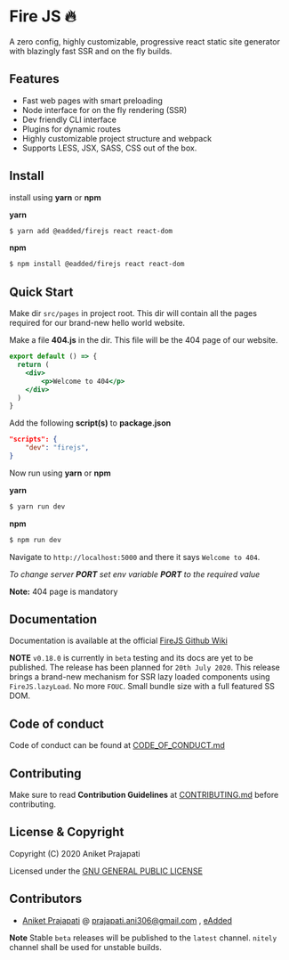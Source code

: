 # Fire JS 🔥
A zero config, highly customizable, progressive react static site generator with blazingly fast SSR and on the fly builds.

## Features

+ Fast web pages with smart preloading
+ Node interface for on the fly rendering (SSR)
+ Dev friendly CLI interface
+ Plugins for dynamic routes
+ Highly customizable project structure and webpack 
+ Supports LESS, JSX, SASS, CSS out of the box.

## Install

install using **yarn** or **npm**

**yarn**

```bash
$ yarn add @eadded/firejs react react-dom
```

**npm**

```bash
$ npm install @eadded/firejs react react-dom
```

## Quick Start

Make dir `src/pages` in project root. This dir will contain all the pages required for our brand-new hello world website.

Make a file **404.js** in the dir. This file will be the 404 page of our website.

```jsx
export default () => {  
  return (
    <div>
        <p>Welcome to 404</p>
    </div>  
  )
}
```

Add the following **script(s)** to **package.json**

```json 
"scripts": {
    "dev": "firejs",  
}
```

Now run using **yarn** or **npm**

**yarn**
```bash
$ yarn run dev
```
**npm**
```bash
$ npm run dev
```
Navigate to `http://localhost:5000` and there it says `Welcome to 404`.

*To change server **PORT** set env variable **PORT** to the required value*

**Note:** 404 page is mandatory

## Documentation

Documentation is available at the official [FireJS Github Wiki](https://github.com/eAdded/FireJS/wiki)

**NOTE** `v0.18.0` is currently in `beta` testing and its docs are yet to be published. The release has been planned for `20th July 2020`.
This release brings a brand-new mechanism for SSR lazy loaded components using `FireJS.lazyLoad`. No more `FOUC`. Small bundle size with a full featured SS DOM.

## Code of conduct

Code of conduct can be found at [CODE_OF_CONDUCT.md](CODE_OF_CONDUCT.md)

## Contributing

Make sure to read **Contribution Guidelines** at [CONTRIBUTING.md](CONTRIBUTING.md) before contributing.

## License & Copyright

Copyright (C) 2020 Aniket Prajapati

Licensed under the [GNU GENERAL PUBLIC LICENSE](LICENSE)

## Contributors
 + [Aniket Prajapati](https://github.com/aniketfuryrocks) @ prajapati.ani306@gmail.com , [eAdded](http://www.eadded.com)

**Note** Stable `beta` releases will be published to the `latest` channel. `nitely` channel shall be used for unstable builds.

